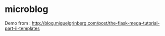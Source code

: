 microblog
=========
Demo from : http://blog.miguelgrinberg.com/post/the-flask-mega-tutorial-part-ii-templates
